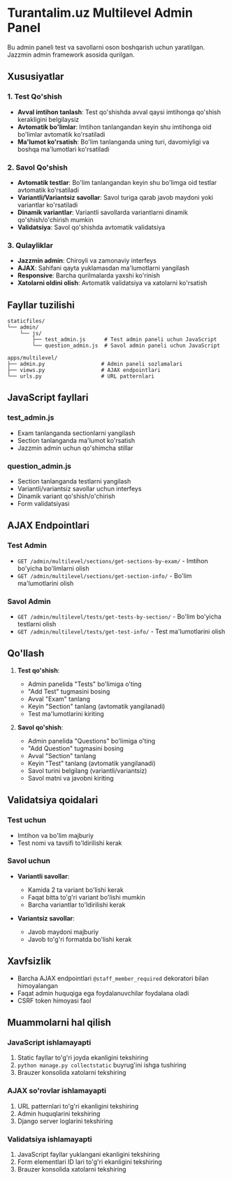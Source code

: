 # Turantalim.uz Multilevel Admin Panel

Bu admin paneli test va savollarni oson boshqarish uchun yaratilgan. Jazzmin admin framework asosida qurilgan.

## Xususiyatlar

### 1. Test Qo'shish
- **Avval imtihon tanlash**: Test qo'shishda avval qaysi imtihonga qo'shish kerakligini belgilaysiz
- **Avtomatik bo'limlar**: Imtihon tanlangandan keyin shu imtihonga oid bo'limlar avtomatik ko'rsatiladi
- **Ma'lumot ko'rsatish**: Bo'lim tanlanganda uning turi, davomiyligi va boshqa ma'lumotlari ko'rsatiladi

### 2. Savol Qo'shish
- **Avtomatik testlar**: Bo'lim tanlangandan keyin shu bo'limga oid testlar avtomatik ko'rsatiladi
- **Variantli/Variantsiz savollar**: Savol turiga qarab javob maydoni yoki variantlar ko'rsatiladi
- **Dinamik variantlar**: Variantli savollarda variantlarni dinamik qo'shish/o'chirish mumkin
- **Validatsiya**: Savol qo'shishda avtomatik validatsiya

### 3. Qulayliklar
- **Jazzmin admin**: Chiroyli va zamonaviy interfeys
- **AJAX**: Sahifani qayta yuklamasdan ma'lumotlarni yangilash
- **Responsive**: Barcha qurilmalarda yaxshi ko'rinish
- **Xatolarni oldini olish**: Avtomatik validatsiya va xatolarni ko'rsatish

## Fayllar tuzilishi

```
staticfiles/
└── admin/
    └── js/
        ├── test_admin.js      # Test admin paneli uchun JavaScript
        └── question_admin.js  # Savol admin paneli uchun JavaScript

apps/multilevel/
├── admin.py                  # Admin paneli sozlamalari
├── views.py                  # AJAX endpointlari
└── urls.py                   # URL patternlari
```

## JavaScript fayllari

### test_admin.js
- Exam tanlanganda sectionlarni yangilash
- Section tanlanganda ma'lumot ko'rsatish
- Jazzmin admin uchun qo'shimcha stillar

### question_admin.js
- Section tanlanganda testlarni yangilash
- Variantli/variantsiz savollar uchun interfeys
- Dinamik variant qo'shish/o'chirish
- Form validatsiyasi

## AJAX Endpointlari

### Test Admin
- `GET /admin/multilevel/sections/get-sections-by-exam/` - Imtihon bo'yicha bo'limlarni olish
- `GET /admin/multilevel/sections/get-section-info/` - Bo'lim ma'lumotlarini olish

### Savol Admin
- `GET /admin/multilevel/tests/get-tests-by-section/` - Bo'lim bo'yicha testlarni olish
- `GET /admin/multilevel/tests/get-test-info/` - Test ma'lumotlarini olish

## Qo'llash

1. **Test qo'shish**:
   - Admin panelida "Tests" bo'limiga o'ting
   - "Add Test" tugmasini bosing
   - Avval "Exam" tanlang
   - Keyin "Section" tanlang (avtomatik yangilanadi)
   - Test ma'lumotlarini kiriting

2. **Savol qo'shish**:
   - Admin panelida "Questions" bo'limiga o'ting
   - "Add Question" tugmasini bosing
   - Avval "Section" tanlang
   - Keyin "Test" tanlang (avtomatik yangilanadi)
   - Savol turini belgilang (variantli/variantsiz)
   - Savol matni va javobni kiriting

## Validatsiya qoidalari

### Test uchun
- Imtihon va bo'lim majburiy
- Test nomi va tavsifi to'ldirilishi kerak

### Savol uchun
- **Variantli savollar**:
  - Kamida 2 ta variant bo'lishi kerak
  - Faqat bitta to'g'ri variant bo'lishi mumkin
  - Barcha variantlar to'ldirilishi kerak

- **Variantsiz savollar**:
  - Javob maydoni majburiy
  - Javob to'g'ri formatda bo'lishi kerak

## Xavfsizlik

- Barcha AJAX endpointlari `@staff_member_required` dekoratori bilan himoyalangan
- Faqat admin huquqiga ega foydalanuvchilar foydalana oladi
- CSRF token himoyasi faol

## Muammolarni hal qilish

### JavaScript ishlamayapti
1. Static fayllar to'g'ri joyda ekanligini tekshiring
2. `python manage.py collectstatic` buyrug'ini ishga tushiring
3. Brauzer konsolida xatolarni tekshiring

### AJAX so'rovlar ishlamayapti
1. URL patternlari to'g'ri ekanligini tekshiring
2. Admin huquqlarini tekshiring
3. Django server loglarini tekshiring

### Validatsiya ishlamayapti
1. JavaScript fayllar yuklangani ekanligini tekshiring
2. Form elementlari ID lari to'g'ri ekanligini tekshiring
3. Brauzer konsolida xatolarni tekshiring 